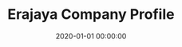 ---
layout: inner
position: left
title: 'Erajaya Company Profile'
lead_text: 'Worked on a team to program the backend functionality and integrating frontend code into the site.'
tags: ['PHP', 'Laravel']
featured_image: ['/img/posts/erajaya.png']
date: 2020-01-01 00:00:00
categories: ['Web Development']
project_link: ''
button_icon: ''
button_text: ''
order: 22
visible: 1
company: 'Suitmedia, PT'
---